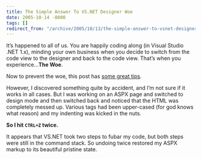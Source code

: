 ```yaml
---
title: The Simple Answer To VS.NET Designer Woe
date: 2005-10-14 -0800
tags: []
redirect_from: "/archive/2005/10/13/the-simple-answer-to-vsnet-designer-woe.aspx/"
---
```


It’s happened to all of us. You are happily coding along (in Visual
Studio .NET 1.x), minding your own business when you decide to switch
from the code view to the designer and back to the code view. That’s
when you experience...**The Woe**.

Now to prevent the woe, this post has [some great
tips](http://spaces.msn.com/members/mwadams/Blog/cns!1pAMOzaH98ZfHK1uhQS5Bd5g!111.entry).

However, I discovered something quite by accident, and I’m not sure if
it works in all cases. But I was working on an ASPX page and switched to
design mode and then switched back and noticed that the HTML was
completely messed up. Various tags had been upper-cased (for god knows
what reason) and my indenting was kicked in the nuts.

**So I hit `CTRL+Z` twice.**

It appears that VS.NET took two steps to fubar my code, but both steps
were still in the command stack. So undoing twice restored my ASPX
markup to its beautiful pristine state.

